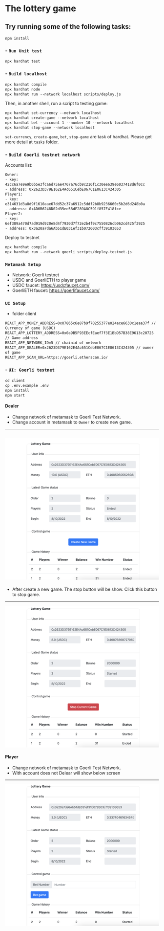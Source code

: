 # The lottery game

## Try running some of the following tasks:
```
npm install
```
### - `Run Unit test`
```shell
npx hardhat test
```
### - `Build localhost`
```shell
npx hardhat compile
npx hardhat node
npx hardhat run --network localhost scripts/deploy.js
```
Then, in another shell, run a script to testing game:
```shell
npx hardhat set-currency --network localhost
npx hardhat create-game --network localhost
npx hardhat bet --account 1 --number 10 --network localhost
npx hardhat stop-game --network localhost
```
`set-currency`, `create-game`, `bet`, `stop-game` are task of hardhat. Please get more detail at `tasks` folder.
### - `Build Goerli testnet network`
Accounts list: 
```
Owner: 
- key: 42cc6a7e9e9b6b5e3fca6d75ae4767a76cb9c216f1c30ee639e6037418d6f0cc
- address: 0x2623D379E162E4Ac651CebE067C1E0613C424305
Player1: 
- key: e314631d3a8d9f1610aae67dd52c37a6912c5ddf2b8b9236660c5b2d6d248b0a
- address: 0xAD6B6248D02d35ee58dF289A8C591f857F418fce
Player2: 
- key: 6ef389a470d7ad919d920e8d4f7930d7f72e2b4f9c7550826cb062cd425f3925
- address: 0x3a20a7da6Ab51dE031ef31b072603cff39103653
```
Deploy to testnet
```shell
npx hardhat compile
npx hardhat run --network goerli scripts/deploy-testnet.js
````
### `Metamask Setup`
- Network: Goerli testnet
- USDC and GoerliETH to player game
- USDC faucet: https://usdcfaucet.com/
- GoerliETH faucet: https://goerlifaucet.com/
### `UI Setup` 
- folder client
```
REACT_APP_MONEY_ADDRESS=0x07865c6e87b9f70255377e024ace6630c1eaa37f // Currency of game (USDC)
REACT_APP_LOTTERY_ADDRESS=0x0a9B5F93EEcfEaef7f3E1BbD57B38E9613c20725 // Game address
REACT_APP_NETWORK_ID=5 // chainid of network
REACT_APP_DEALER=0x2623D379E162E4Ac651CebE067C1E0613C424305 // owner of game
REACT_APP_SCAN_URL=https://goerli.etherscan.io/
```
### - `UI: Goerli testnet`
```shell
cd client
cp .env.example .env
npm install
npm start
```

#### Dealer 
- Change network of metamask to Goerli Test Network.
- Change account in metamask to `Owner` to create new game.
---
![new game](./resources/dealer_new_game.png)
---
- After create a new game. The stop button will be show. Click this button to stop game.
---
![stop game](./resources/dealer_stop_game.png)

#### Player
 - Change network of metamask to Goerli Test Network.
 - With account does not Delear will show below screen
---
![player](./resources/player_ui.png)
